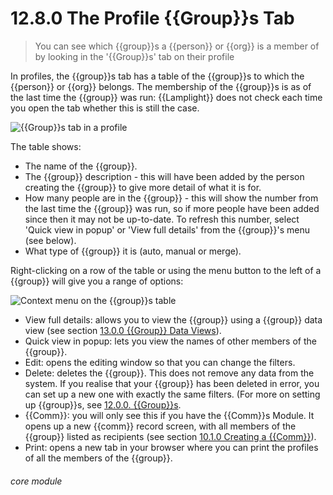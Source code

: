 # 12.8.0 <i class="fa fa-users"></i> The Profile {{Group}}s Tab

> You can see which {{group}}s a {{person}} or {{org}} is a member of by looking in the '{{Group}}s' tab on their profile



In profiles, the {{group}}s tab has a table of the {{group}}s to which the {{person}} or {{org}} belongs.  The membership of the {{group}}s is as of the last time the {{group}} was run: {{Lamplight}} does not check each time you open the tab whether this is still the case. 

![{{Group}}s tab in a profile](51a.png)

The table shows:
- The name of the {{group}}.
- The {{group}} description - this will have been added by the person creating the {{group}} to give more detail of what it is for.
- How many people are in the {{group}} - this will show the number from the last time the {{group}} was run, so if more people have been added since then it may not be up-to-date. To refresh this number, select 'Quick view in popup' or 'View full details' from the {{group}}'s menu (see below).
- What type of {{group}} it is (auto, manual or merge).

Right-clicking on a row of the table or using the menu button to the left of a {{group}} will give you a range of options:

![Context menu on the {{group}}s table](51b.png)

- View full details: allows you to view the {{group}} using a {{group}} data view (see section [13.0.0 {{Group}} Data Views](/help/index/p/13.0.0)).
 - Quick view in popup: lets you view the names of other members of the {{group}}.
 - Edit: opens the editing window so that you can change the filters.
 - Delete: deletes the {{group}}. This does not remove any data from the system. If you realise that your {{group}} has been deleted in error, you can set up a new one with exactly the same filters. (For more on setting up {{group}}s, see [12.0.0. {{Group}}s](/help/index/p/12.0.0).
 - {{Comm}}: you will only see this if you have the {{Comm}}s Module. It opens up a new {{comm}} record screen, with all members of the {{group}} listed as recipients (see section [10.1.0  Creating a {{Comm}}](/help/index/p/10.1.0)). 
 - Print: opens a new tab in your browser where you can print the profiles of all the members of the {{group}}.


###### core module

